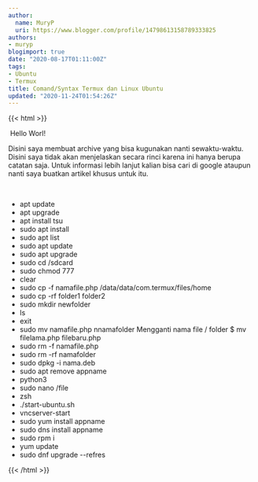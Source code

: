 ```yaml
---
author:
  name: MuryP
  uri: https://www.blogger.com/profile/14798613158789333825
authors:
- muryp
blogimport: true
date: "2020-08-17T01:11:00Z"
tags:
- Ubuntu
- Termux
title: Comand/Syntax Termux dan Linux Ubuntu
updated: "2020-11-24T01:54:26Z"
---
```


 {{< html >}} 
<p>&nbsp;Hello Worl!</p><p>Disini saya membuat archive yang bisa kugunakan nanti sewaktu-waktu. Disini saya tidak akan menjelaskan secara rinci karena ini hanya berupa catatan saja. Untuk informasi lebih lanjut kalian bisa cari di google ataupun nanti saya buatkan artikel khusus untuk itu.</p><p><br /></p><ul style="text-align: left;"><li>apt update</li><li>apt upgrade</li><li>apt install tsu</li><li>sudo apt install</li><li>sudo apt list</li><li>sudo apt update</li><li>sudo apt upgrade&nbsp;</li><li>sudo cd /sdcard</li><li>sudo chmod 777</li><li>clear&nbsp;</li><li>sudo cp -f namafile.php /data/data/com.termux/files/home</li><li>sudo cp -rf folder1 folder2</li><li>sudo mkdir newfolder</li><li>ls</li><li>exit</li><li>sudo mv namafile.php nnamafolder  Mengganti nama file / folder  $ mv filelama.php filebaru.php</li><li>sudo rm -f namafile.php&nbsp;</li><li>sudo rm -rf namafolder</li><li>sudo dpkg -i nama.deb</li><li>sudo apt remove appname</li><li>python3</li><li>sudo nano /file</li><li>zsh</li><li>./start-ubuntu.sh</li><li>vncserver-start</li><li>sudo yum install appname</li><li>sudo dns install appname</li><li>sudo rpm i</li><li>yum update</li><li>sudo dnf upgrade --refres</li></ul>
{{< /html >}}
